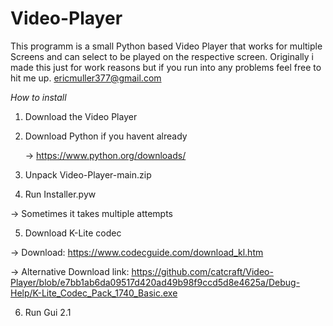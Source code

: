 # Video-Player
This programm is a small Python based Video Player that works for multiple Screens and can select to be played on the respective screen. Originally i made this just for work reasons but if you run into any problems feel free to hit me up.
ericmuller377@gmail.com





*How to install*
1. Download the Video Player
 
2. Download Python if you havent already

   -> https://www.python.org/downloads/
   
3. Unpack Video-Player-main.zip

4. Run Installer.pyw 

-> Sometimes it takes multiple attempts

5.	Download K-Lite codec

  -> Download: https://www.codecguide.com/download_kl.htm
   
  -> Alternative Download link: https://github.com/catcraft/Video-Player/blob/e7bb1ab6da09517d420ad49b98f9ccd5d8e4625a/Debug-Help/K-Lite_Codec_Pack_1740_Basic.exe

6. Run Gui 2.1
